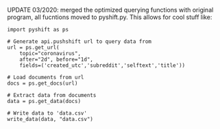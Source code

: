 UPDATE 03/2020: merged the optimized querying functions with original program, all fucntions moved to pyshift.py. This allows for cool stuff like:

```
import pyshift as ps

# Generate api.pushshift url to query data from 
url = ps.get_url(
    topic="coronavirus", 
    after="2d", before="1d", 
    fields=('created_utc','subreddit','selftext','title'))

# Load documents from url
docs = ps.get_docs(url)

# Extract data from documents
data = ps.get_data(docs)

# Write data to 'data.csv'
write_data(data, "data.csv")


```


